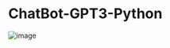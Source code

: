 ﻿# ChatBot-GPT3-Python
![image](https://user-images.githubusercontent.com/65125848/212529598-756b3495-bd21-43fe-8165-a1cead10548a.png)

